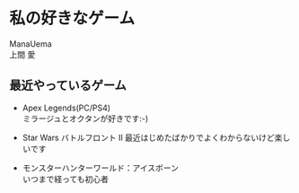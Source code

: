 # 私の好きなゲーム
ManaUema  
上間 愛

## 最近やっているゲーム


* Apex Legends(PC/PS4)  
	ミラージュとオクタンが好きです:-)

*  Star Wars バトルフロント II
	最近はじめたばかりでよくわからないけど楽しいです

* モンスターハンターワールド：アイスボーン  
	いつまで経っても初心者